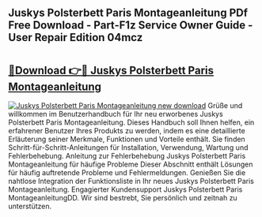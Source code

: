 ## Juskys Polsterbett Paris Montageanleitung PDf Free Download - Part-F1z Service Owner Guide - User Repair Edition 04mcz

# <h2><a href="http://df7xqg.blite.top/?on=Juskys+Polsterbett+Paris+Montageanleitung">🔗Download 👉🔴 Juskys Polsterbett Paris Montageanleitung</a></h2>

[![Juskys Polsterbett Paris Montageanleitung new download](https://i.imgur.com/lujVjoI.png)](http://df7xqg.blite.top/?on=Juskys+Polsterbett+Paris+Montageanleitung)
Grüße und willkommen im Benutzerhandbuch für Ihr neu erworbenes Juskys Polsterbett Paris Montageanleitung. Dieses Handbuch soll Ihnen helfen, ein erfahrener Benutzer Ihres Produkts zu werden, indem es eine detaillierte Erläuterung seiner Merkmale, Funktionen und Vorteile enthält. Sie finden Schritt-für-Schritt-Anleitungen für Installation, Verwendung, Wartung und Fehlerbehebung. Anleitung zur Fehlerbehebung Juskys Polsterbett Paris Montageanleitung für häufige Probleme Dieser Abschnitt enthält Lösungen für häufig auftretende Probleme und Fehlermeldungen. Genießen Sie die nahtlose Integration der Funktionsliste in Ihr neues Juskys Polsterbett Paris Montageanleitung. Engagierter Kundensupport Juskys Polsterbett Paris MontageanleitungDD. Wir sind bestrebt, Sie persönlich und zeitnah zu unterstützen.
